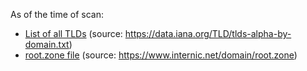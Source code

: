 As of the time of scan:

- [List of all TLDs](tlds.txt) (source: <https://data.iana.org/TLD/tlds-alpha-by-domain.txt>)
- [root.zone file](root.zone.txt) (source: <https://www.internic.net/domain/root.zone>)


